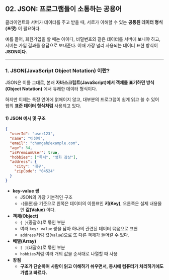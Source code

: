 ## 02. JSON: 프로그램들이 소통하는 공용어

클라이언트와 서버가 데이터를 주고 받을 때, 서로가 이해할 수 있는 **공통된 데이터 형식(포맷)** 이 필요하다.

예를 들어, 회원가입을 할 때는 아이디, 비밀번호와 같은 데이터를 서버에 보내야 하고, 서버는 가입 결과를 응답으로 보내준다. 이때 가장 널리 사용되는 데이터 표현 방식이 **JSON이다.**

---

### 1\. JSON(JavaScript Object Notation) 이란?

JSON은 이름 그대로, 본래 **자바스크립트(JavaScript)에서 객체를 표기하던 방식(Object Notation)** 에서 유래한 데이터 형식이다.

하지만 이제는 특정 언어에 얽매이지 않고, 대부분의 프로그램이 쉽게 읽고 쓸 수 있어 웹의 **표준 데이터 형식처럼** 사용되고 있다.

#### 1\) JSON 예시 및 구조

```json
{
  "userId": "user123",
  "name": "이청아",
  "email": "chungah@example.com",
  "age": 34,
  "isPremiumUser": true,
  "hobbies": ["독서", "영화 감상"],
  "address": {
    "city": "대구",
    "zipCode": "04524"
  }
}
```

- **key-value 쌍**
  - JSON의 가장 기본적인 구조
  - `:`(콜론)을 기준으로 왼쪽은 데이터의 이름표인 **키(Key)**, 오른쪽은 실제 내용물인 **값(Value)** 이다.
- **객체(Object)**
  - `{ }`(중괄호)로 묶인 부분
  - 여러 `key: value` 쌍을 담아 하나의 관련된 데이터 묶음으로 표현
  - `address`처럼 값(`Value`)으로 또 다른 객체가 들어갈 수 있다.
- **배열(Array)**
  - `[ ]`(대괄호)로 묶인 부분
  - `hobbies`처럼 여러 개의 값을 순서대로 나열할 때 사용
- **장점**
  - **구조가 단순하여 사람이 읽고 이해하기 쉬우면서, 동시에 컴퓨터가 처리하기에도 가볍고 빠르다.**
